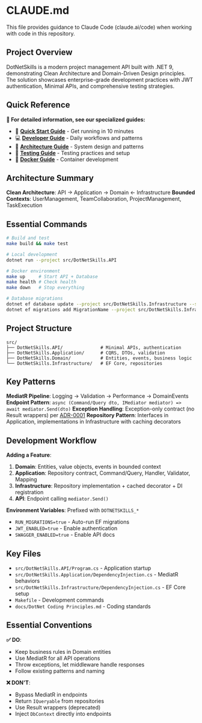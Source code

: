 # CLAUDE.md

This file provides guidance to Claude Code (claude.ai/code) when working with code in this repository.

## Project Overview

DotNetSkills is a modern project management API built with .NET 9, demonstrating Clean Architecture and Domain-Driven Design principles. The solution showcases enterprise-grade development practices with JWT authentication, Minimal APIs, and comprehensive testing strategies.

## Quick Reference

**📖 For detailed information, see our specialized guides:**
- 🚀 **[Quick Start Guide](QUICK-START.md)** - Get running in 10 minutes
- 💻 **[Developer Guide](docs/DEVELOPER-GUIDE.md)** - Daily workflows and patterns
- 📐 **[Architecture Guide](docs/ARCHITECTURE.md)** - System design and patterns
- 🧪 **[Testing Guide](docs/TESTING-GUIDE.md)** - Testing practices and setup
- 🐳 **[Docker Guide](Docker/README.md)** - Container development

## Architecture Summary

**Clean Architecture**: API → Application → Domain ← Infrastructure
**Bounded Contexts**: UserManagement, TeamCollaboration, ProjectManagement, TaskExecution

## Essential Commands

```bash
# Build and test
make build && make test

# Local development
dotnet run --project src/DotNetSkills.API

# Docker environment  
make up     # Start API + Database
make health # Check health
make down   # Stop everything

# Database migrations
dotnet ef database update --project src/DotNetSkills.Infrastructure --startup-project src/DotNetSkills.API
dotnet ef migrations add MigrationName --project src/DotNetSkills.Infrastructure --startup-project src/DotNetSkills.API
```

## Project Structure

```
src/
├── DotNetSkills.API/              # Minimal APIs, authentication
├── DotNetSkills.Application/      # CQRS, DTOs, validation  
├── DotNetSkills.Domain/           # Entities, events, business logic
└── DotNetSkills.Infrastructure/   # EF Core, repositories
```

## Key Patterns

**MediatR Pipeline**: Logging → Validation → Performance → DomainEvents
**Endpoint Pattern**: `async (Command/Query dto, IMediator mediator) => await mediator.Send(dto)`
**Exception Handling**: Exception-only contract (no Result<T> wrappers) per [ADR-0001](docs/adr/0001-result-handling-decision.md)
**Repository Pattern**: Interfaces in Application, implementations in Infrastructure with caching decorators

## Development Workflow

**Adding a Feature**:
1. **Domain**: Entities, value objects, events in bounded context
2. **Application**: Repository contract, Command/Query, Handler, Validator, Mapping
3. **Infrastructure**: Repository implementation + cached decorator + DI registration
4. **API**: Endpoint calling `mediator.Send()`

**Environment Variables**: Prefixed with `DOTNETSKILLS_*`
- `RUN_MIGRATIONS=true` - Auto-run EF migrations
- `JWT_ENABLED=true` - Enable authentication
- `SWAGGER_ENABLED=true` - Enable API docs

## Key Files

- `src/DotNetSkills.API/Program.cs` - Application startup
- `src/DotNetSkills.Application/DependencyInjection.cs` - MediatR behaviors
- `src/DotNetSkills.Infrastructure/DependencyInjection.cs` - EF Core setup
- `Makefile` - Development commands
- `docs/DotNet Coding Principles.md` - Coding standards

## Essential Conventions

**✅ DO**:
- Keep business rules in Domain entities
- Use MediatR for all API operations
- Throw exceptions, let middleware handle responses
- Follow existing patterns and naming

**❌ DON'T**:
- Bypass MediatR in endpoints
- Return `IQueryable` from repositories
- Use Result<T> wrappers (deprecated)
- Inject `DbContext` directly into endpoints